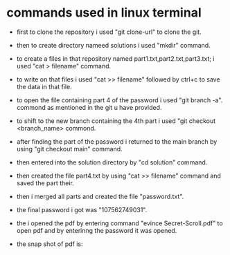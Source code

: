 # commands used in linux terminal

* first to clone the repository i used "git clone-url" to clone the git.
* then to create directory nameed solutions i used "mkdir" command.
* to create a files in that repository named part1.txt,part2.txt,part3.txt; i used "cat > filename" command.
* to write on that files i used "cat >> filename" followed by ctrl+c to save the data in that file.
* to open the file containing part 4 of the password i used "git branch -a". commond as mentioned in the git u have provided.
* to shift to the new branch containing the 4th part i used "git checkout <branch_name> commond.
* after finding the part of the password i returned to the main branch by using  "git checkout main" command.
* then entered into the solution directory  by "cd solution" command.
* then created the file part4.txt by using "cat >> filename" command and saved the part their.
* then i merged all parts and created the file "password.txt".
* the final password i got was "107562749031".
* the i opened the pdf by entering command "evince Secret-Scroll.pdf" to open pdf and by enterinng the password it was opened.


* the snap shot of pdf is:


